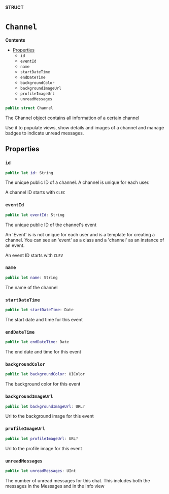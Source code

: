 **STRUCT**

# `Channel`

**Contents**

- [Properties](#properties)
  - `id`
  - `eventId`
  - `name`
  - `startDateTime`
  - `endDateTime`
  - `backgroundColor`
  - `backgroundImageUrl`
  - `profileImageUrl`
  - `unreadMessages`

```swift
public struct Channel
```

The Channel object contains all information of a certain channel

Use it to populate views, show details and images of a channel and manage badges
to indicate unread messages.

## Properties
### `id`

```swift
public let id: String
```

The unique public ID of a channel. A channel is unique for each user.

A channel ID starts with `CLEC`

### `eventId`

```swift
public let eventId: String
```

The unique public ID of the channel's event

An 'Event' is is not unique for each user and is a template for creating a channel. You can see an 'event' as a class and a 'channel' as an instance of an event.

An event ID starts with `CLEV`

### `name`

```swift
public let name: String
```

The name of the channel

### `startDateTime`

```swift
public let startDateTime: Date
```

The start date and time for this event

### `endDateTime`

```swift
public let endDateTime: Date
```

The end date and time for this event

### `backgroundColor`

```swift
public let backgroundColor: UIColor
```

The background color for this event

### `backgroundImageUrl`

```swift
public let backgroundImageUrl: URL?
```

Url to the background image for this event

### `profileImageUrl`

```swift
public let profileImageUrl: URL?
```

Url to the profile image for this event

### `unreadMessages`

```swift
public let unreadMessages: UInt
```

The number of unread messages for this chat. This includes both the messages in the Messages and in the Info view
